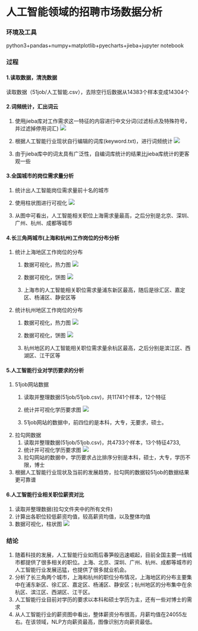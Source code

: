 # 人工智能领域的招聘市场数据分析

### 环境及工具

python3+pandas+numpy+matplotlib+pyecharts+jieba+jupyter notebook

### 过程

#### 1.读取数据，清洗数据

读取数据（51job/人工智能.csv），去除空行后数据从14383个样本变成14304个

#### 2.词频统计，汇出词云

1. 使用jieba库对工作需求这一特征的内容进行中文分词(过滤标点及特殊符号，并过滤掉停用词汇)
![](https://github.com/silencesong/DataAnalysis/blob/master/%E4%BA%BA%E5%B7%A5%E6%99%BA%E8%83%BD%E9%A2%86%E5%9F%9F%E6%8B%9B%E8%81%98%E5%B8%82%E5%9C%BA%E5%88%86%E6%9E%90/Images/1jieba.png)

2. 根据人工智能行业现状自行编辑的词库(keyword.txt)，进行词频统计
![](https://github.com/silencesong/DataAnalysis/blob/master/%E4%BA%BA%E5%B7%A5%E6%99%BA%E8%83%BD%E9%A2%86%E5%9F%9F%E6%8B%9B%E8%81%98%E5%B8%82%E5%9C%BA%E5%88%86%E6%9E%90/Images/2cipin.png)

3. 由于jieba库中的词太具有广泛性，自编词库统计的结果比jieba库统计的更客观一些

#### 3.全国城市的岗位需求量分析

1. 统计出人工智能岗位需求量前十名的城市
2. 使用柱状图进行可视化
![](https://github.com/silencesong/DataAnalysis/blob/master/%E4%BA%BA%E5%B7%A5%E6%99%BA%E8%83%BD%E9%A2%86%E5%9F%9F%E6%8B%9B%E8%81%98%E5%B8%82%E5%9C%BA%E5%88%86%E6%9E%90/Images/citypos.png)

3. 从图中可看出，人工智能相关职位上海需求量最高，之后分别是北京、深圳、广州、杭州、成都等城市

#### 4.长三角两城市(上海和杭州)工作岗位的分布分析

1. 统计上海地区工作岗位的分布
   1. 数据可视化，热力图
   ![](https://github.com/silencesong/DataAnalysis/blob/master/%E4%BA%BA%E5%B7%A5%E6%99%BA%E8%83%BD%E9%A2%86%E5%9F%9F%E6%8B%9B%E8%81%98%E5%B8%82%E5%9C%BA%E5%88%86%E6%9E%90/Images/shanghai1.png)
   
   2. 数据可视化，饼图
   ![](https://github.com/silencesong/DataAnalysis/blob/master/%E4%BA%BA%E5%B7%A5%E6%99%BA%E8%83%BD%E9%A2%86%E5%9F%9F%E6%8B%9B%E8%81%98%E5%B8%82%E5%9C%BA%E5%88%86%E6%9E%90/Images/shanghai2.png)
   
   3. 上海市的人工智能相关职位需求量浦东新区最高，随后是徐汇区、嘉定区、杨浦区、静安区等
2. 统计杭州地区工作岗位的分布
   1. 数据可视化，热力图
   ![](https://github.com/silencesong/DataAnalysis/blob/master/%E4%BA%BA%E5%B7%A5%E6%99%BA%E8%83%BD%E9%A2%86%E5%9F%9F%E6%8B%9B%E8%81%98%E5%B8%82%E5%9C%BA%E5%88%86%E6%9E%90/Images/hangzhou1.png)
   
   2. 数据可视化，饼图
   ![](https://github.com/silencesong/DataAnalysis/blob/master/%E4%BA%BA%E5%B7%A5%E6%99%BA%E8%83%BD%E9%A2%86%E5%9F%9F%E6%8B%9B%E8%81%98%E5%B8%82%E5%9C%BA%E5%88%86%E6%9E%90/Images/hangzhou2.png)
   
   3. 杭州地区的人工智能相关职位需求量余杭区最高，之后分别是滨江区、西湖区、江干区等

#### 5.人工智能行业对学历要求的分析

1. 51job网站数据
   1. 读取并整理数据(51job/51job.csv)，共11741个样本，12个特征
   2. 统计并可视化学历要求图
   ![](https://github.com/silencesong/DataAnalysis/blob/master/%E4%BA%BA%E5%B7%A5%E6%99%BA%E8%83%BD%E9%A2%86%E5%9F%9F%E6%8B%9B%E8%81%98%E5%B8%82%E5%9C%BA%E5%88%86%E6%9E%90/Images/edu51job.png)
   
   3. 51job网站的数据中，前四位的是本科，大专，无要求，硕士。
2. 拉勾网数据
   1. 读取并整理数据(51job/51job.csv)，共4733个样本，13个特征4733,
   2. 统计并可视化学历要求图
   ![](https://github.com/silencesong/DataAnalysis/blob/master/%E4%BA%BA%E5%B7%A5%E6%99%BA%E8%83%BD%E9%A2%86%E5%9F%9F%E6%8B%9B%E8%81%98%E5%B8%82%E5%9C%BA%E5%88%86%E6%9E%90/Images/edu_lagou.png)
   3. 拉勾网站的数据中，学历要求占比排序分别是本科，硕士，大专，学历不限，博士
3. 根据人工智能行业现状及当前的发展趋势，拉勾网的数据较51job的数据结果更可靠谱

#### 6.人工智能行业相关职位薪资对比

1. 读取并整理数据(拉勾文件夹中的所有文件)
2. 计算出各职位较低薪资均值，较高薪资均值，以及整体均值
3. 数据可视化，柱状图
![](https://github.com/silencesong/DataAnalysis/blob/master/%E4%BA%BA%E5%B7%A5%E6%99%BA%E8%83%BD%E9%A2%86%E5%9F%9F%E6%8B%9B%E8%81%98%E5%B8%82%E5%9C%BA%E5%88%86%E6%9E%90/Images/salary.png)



### 结论

1. 随着科技的发展，人工智能行业如雨后春笋般迅速崛起，目前全国主要一线城市都提供了很多相关的职位。上海、北京、深圳、广州、杭州、成都等城市的人工智能行业发展迅猛，也提供了很多就业机会。
2. 分析了长三角两个城市，上海和杭州的职位分布情况，上海地区的分布主要集中在浦东新区、徐汇区、嘉定区、杨浦区、静安区；杭州地区的分布集中在余杭区、滨江区、西湖区、江干区。
3. 人工智能行业目前对学历的要求以本科和硕士学历为主，还有一些对博士的需求
4. 从人工智能行业的薪资图中看出，整体薪资分布很高，月薪均值在24055左右。在该领域，NLP方向薪资最高，图像识别方向薪资最低。

